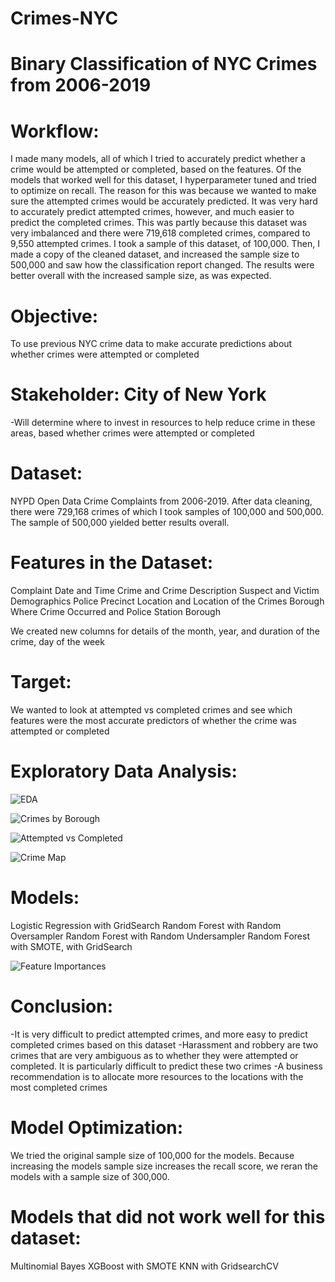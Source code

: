# Crimes-NYC

# Binary Classification of NYC Crimes from 2006-2019

# Workflow: 
I made many models, all of which I tried to accurately predict whether a crime would be attempted or completed, based on the features. Of the models that worked well for this dataset, I hyperparameter tuned and tried to optimize on recall. The reason for this was because we wanted to make sure the attempted crimes would be accurately predicted. It was very hard to accurately predict attempted crimes, however, and much easier to predict the completed crimes. This was partly because this dataset was very imbalanced and there were 719,618 completed crimes, compared to 9,550 attempted crimes. I took a sample of this dataset, of 100,000. Then, I made a copy of the cleaned dataset, and increased the sample size to 500,000 and saw how the classification report changed. The results were better overall with the increased sample size, as was expected. 

# Objective:  
To use previous NYC crime data to make accurate predictions about whether crimes were attempted or completed

# Stakeholder: City of New York 
-Will determine where to invest in resources to help reduce crime in these areas, based whether crimes were attempted or completed 

# Dataset: 
NYPD Open Data Crime Complaints from 2006-2019. After data cleaning, there were 729,168 crimes of which I took samples of 100,000 and 500,000. The sample of 500,000 yielded better results overall.

# Features in the Dataset: 
Complaint Date and Time
Crime and Crime Description
Suspect and Victim Demographics 
Police Precinct Location and Location of the Crimes
Borough Where Crime Occurred and Police Station Borough

We created new columns for details of the month, year, and duration of the crime, day of the week

# Target: 
We wanted to look at attempted vs completed crimes and see which features were the most accurate predictors of whether the crime was attempted or completed

# Exploratory Data Analysis: 

![EDA](https://imgur.com/a/Kv5NH0x)

![Crimes by Borough](https://imgur.com/a/m9hOa9r)

![Attempted vs Completed](https://imgur.com/a/nRNjhJk)

![Crime Map](https://imgur.com/a/qBp0SV1)

# Models: 
Logistic Regression with GridSearch 
Random Forest with Random Oversampler
Random Forest with Random Undersampler 
Random Forest with SMOTE, with GridSearch 

![Feature Importances](https://imgur.com/ufWxFEq)

# Conclusion: 

-It is very difficult to predict attempted crimes, and more easy to predict completed crimes based on this dataset
-Harassment and robbery are two crimes that are very ambiguous as to whether they were attempted or completed. It is particularly difficult to predict these two crimes 
-A business recommendation is to allocate more resources to the locations with the most completed crimes 

# Model Optimization:
We tried the original sample size of 100,000 for the models. 
Because increasing the models sample size increases the recall score, 
we reran the models with a sample size of 300,000. 
 
# Models that did not work well for this dataset:  
Multinomial Bayes
XGBoost with SMOTE
KNN with GridsearchCV

